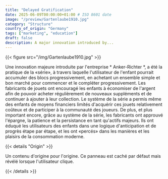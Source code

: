 ```yaml
---
title: "Delayed Gratification"
date: 2025-06-09T00:00:00+01:00 # ISO 8601 date
image: "/preview/Gartenlaube1910.jpg"
category: "Structure"
country_of_origin: "Germany"
tags: ["marketing", "education"]
draft: false
description: A major innovation introduced by...
---
```




{{< figure src="/img/Gartenlaube1910.jpg" >}}

Une innovation majeure introduite par l'entreprise * Anker-Richter *, a été la pratique de la «série», à travers laquelle l'utilisateur de l'enfant pourrait accumuler des blocs progressivement, en achetant un ensemble simple et bon marché pour commencer et le compléter progressivement. Les fabricants de jouets ont encouragé les enfants à économiser de l'argent afin de pouvoir acheter régulièrement de nouveaux suppléments et de continuer à ajouter à leur collection. Le système de la série a permis même des enfants de moyens financiers limités d'acquérir ces jouets relativement coûteux et de participer à la communauté des joueurs. De plus, et plus important encore, grâce au système de la série, les fabricants ont approuvé l'épargne, la patience et la persistance en tant qu'actifs majeurs. Ils ont éduqué les utilisateurs des enfants dans une logique d'anticipation et de progrès étape par étape, et les ont «percés» dans les manières et les plaisirs de la consommation moderne.

{{< details "Origin" >}}

Un contenu d'origine pour l'origine. Ce panneau est caché par défaut mais révélé lorsque l'utilisateur clique.

{{< /details >}}

